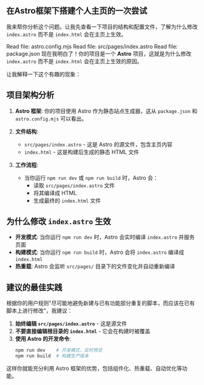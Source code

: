 ## 在Astro框架下搭建个人主页的一次尝试

我来帮你分析这个问题。让我先查看一下项目的结构和配置文件，了解为什么修改 `index.astro` 而不是 `index.html` 会在主页上生效。

Read file: astro.config.mjs
Read file: src/pages/index.astro
Read file: package.json
现在我明白了！你的项目是一个 **Astro** 项目，这就是为什么修改 `index.astro` 而不是 `index.html` 会在主页上生效的原因。

让我解释一下这个有趣的现象：

## 项目架构分析

1. **Astro 框架**: 你的项目使用 Astro 作为静态站点生成器，这从 `package.json` 和 `astro.config.mjs` 可以看出。

2. **文件结构**:
   - `src/pages/index.astro` - 这是 Astro 的源文件，包含主页内容
   - `index.html` - 这是构建后生成的静态 HTML 文件

3. **工作流程**:
   - 当你运行 `npm run dev` 或 `npm run build` 时，Astro 会：
     - 读取 `src/pages/index.astro` 文件
     - 将其编译成 HTML
     - 生成最终的 `index.html` 文件

## 为什么修改 `index.astro` 生效

- **开发模式**: 当你运行 `npm run dev` 时，Astro 会实时编译 `index.astro` 并服务页面
- **构建模式**: 当你运行 `npm run build` 时，Astro 会将 `index.astro` 编译成 `index.html`
- **热重载**: Astro 会监听 `src/pages/` 目录下的文件变化并自动重新编译

## 建议的最佳实践

根据你的用户规则"尽可能地避免新建与已有功能部分重复的脚本，而应该在已有脚本上进行修改"，我建议：

1. **始终编辑 `src/pages/index.astro`** - 这是源文件
2. **不要直接编辑根目录的 `index.html`** - 它会在构建时被覆盖
3. **使用 Astro 的开发命令**:
   ```bash
   npm run dev    # 开发模式，实时预览
   npm run build  # 构建生产版本
   ```

这样你就能充分利用 Astro 框架的优势，包括组件化、热重载、自动优化等功能。